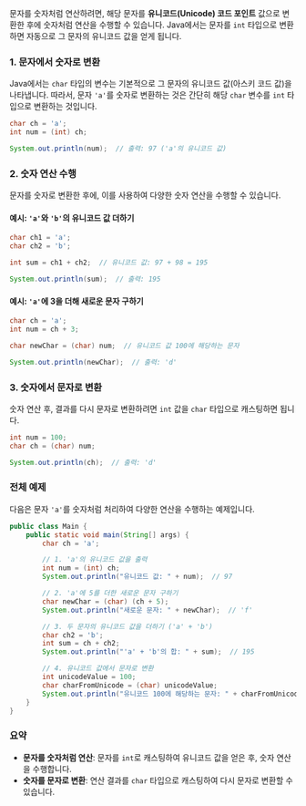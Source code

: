 문자를 숫자처럼 연산하려면, 해당 문자를 **유니코드(Unicode) 코드 포인트** 값으로 변환한 후에 숫자처럼 연산을 수행할 수 있습니다. Java에서는 문자를 `int` 타입으로 변환하면 자동으로 그 문자의 유니코드 값을 얻게 됩니다. 

### 1. 문자에서 숫자로 변환
Java에서는 `char` 타입의 변수는 기본적으로 그 문자의 유니코드 값(아스키 코드 값)을 나타냅니다. 따라서, 문자 `'a'`를 숫자로 변환하는 것은 간단히 해당 `char` 변수를 `int` 타입으로 변환하는 것입니다.

```java
char ch = 'a';
int num = (int) ch;

System.out.println(num);  // 출력: 97 ('a'의 유니코드 값)
```

### 2. 숫자 연산 수행
문자를 숫자로 변환한 후에, 이를 사용하여 다양한 숫자 연산을 수행할 수 있습니다.

#### 예시: `'a'`와 `'b'`의 유니코드 값 더하기

```java
char ch1 = 'a';
char ch2 = 'b';

int sum = ch1 + ch2;  // 유니코드 값: 97 + 98 = 195

System.out.println(sum);  // 출력: 195
```

#### 예시: `'a'`에 3을 더해 새로운 문자 구하기

```java
char ch = 'a';
int num = ch + 3;

char newChar = (char) num;  // 유니코드 값 100에 해당하는 문자

System.out.println(newChar);  // 출력: 'd'
```

### 3. 숫자에서 문자로 변환
숫자 연산 후, 결과를 다시 문자로 변환하려면 `int` 값을 `char` 타입으로 캐스팅하면 됩니다.

```java
int num = 100;
char ch = (char) num;

System.out.println(ch);  // 출력: 'd'
```

### 전체 예제
다음은 문자 `'a'`를 숫자처럼 처리하여 다양한 연산을 수행하는 예제입니다.

```java
public class Main {
    public static void main(String[] args) {
        char ch = 'a';

        // 1. 'a'의 유니코드 값을 출력
        int num = (int) ch;
        System.out.println("유니코드 값: " + num);  // 97

        // 2. 'a'에 5를 더한 새로운 문자 구하기
        char newChar = (char) (ch + 5);
        System.out.println("새로운 문자: " + newChar);  // 'f'

        // 3. 두 문자의 유니코드 값을 더하기 ('a' + 'b')
        char ch2 = 'b';
        int sum = ch + ch2;
        System.out.println("'a' + 'b'의 합: " + sum);  // 195

        // 4. 유니코드 값에서 문자로 변환
        int unicodeValue = 100;
        char charFromUnicode = (char) unicodeValue;
        System.out.println("유니코드 100에 해당하는 문자: " + charFromUnicode);  // 'd'
    }
}
```

### 요약
- **문자를 숫자처럼 연산**: 문자를 `int`로 캐스팅하여 유니코드 값을 얻은 후, 숫자 연산을 수행합니다.
- **숫자를 문자로 변환**: 연산 결과를 `char` 타입으로 캐스팅하여 다시 문자로 변환할 수 있습니다.
